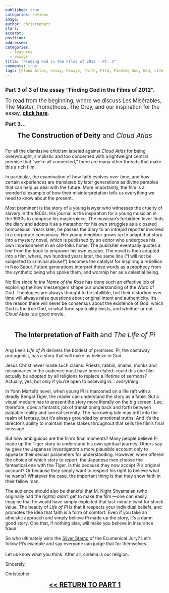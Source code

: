 ```yaml
---
published: true
categories: reviews
image:
author: christopherr
stars: 
excerpt: 
position: 
addressee: 
categories:
  - features
  - essays
title: "Finding God in the FIlms of 2012 - Pt. 3"
comments: true
tags: [Cloud Atlas, essay, Essays, Faith, Film, Finding God, God, Life of Pi, zero dark thirty]
---
```

<div><p><span class="full-image-block ssNonEditable"><span><a href="/letters/2013/2/18/finding-god-in-the-films-of-2012-pt-3.html"><img src="http://static.squarespace.com/static/5005f6bcc4aa41161b33e89e/5329cf1fe4b07c068ebf74de/5329cf1fe4b07c068ebf77c6/1361223474047/Finding%20God3.jpg" alt="" /></a></span></span></p>
<p><span style="font-size:120%;"><strong>Part 3 of 3 of the essay &ldquo;Finding God in the Films of 2012&rdquo;.</strong> </span></p>
<p><span style="font-size:120%;">To read from the beginning, where we discuss Les Mis&eacute;rables, The Master, Prometheus, The Grey, and our inspiration for the essay, <a href="/letters/2013/2/18/finding-god-in-the-films-of-2012-pt-1.html"><strong>click here</strong></a>. </span></p>
<p style="text-align:left;"><span style="font-size:120%;"><strong>Part 3&hellip; </strong></span></p>
<p style="text-align:center;"><span style="font-size:150%;"><strong>The Construction of Deity</strong> and <em>Cloud Atlas</em></span></p>
<p><span class="full-image-block ssNonEditable"><img src="http://static.squarespace.com/static/5005f6bcc4aa41161b33e89e/5329cf1fe4b07c068ebf74de/5329cf20e4b07c068ebf7d65/1361224010107/Cloud%20Atlas%20and%20God.jpg" alt="" /></span></p>
<p>For all the dismissive criticism labeled against <em>Cloud Atlas</em> for being overwrought, simplistic and too concerned with a lightweight central premise that &ldquo;we&rsquo;re all connected,&rdquo; there are many other threads that make this a rich film.</p>
<p>In particular, the examination of how faith evolves over time, and how certain experiences are translated by later generations as divine parables that can help us deal with the future. More importantly, the film is a wonderful example of how their misinterpretation tells us everything we need to know about the present.</p>
<p>Most prominent is the story of a young lawyer who witnesses the cruelty of slavery in the 1800s. His journal is the inspiration for a young musician in the 1930s to compose his masterpiece. The musician&rsquo;s forbidden lover finds the diary and adopts it as a metaphor for his own struggles as a closeted homosexual. Years later, he passes the diary to an intrepid reporter involved in a corporate conspiracy. Her young neighbor grows up to adapt that story into a mystery novel, which is published by an editor who undergoes his own imprisonment in an old-folks home. The publisher eventually quotes a line from the book to empower his own escape. The novel is then adapted into a film, where, two hundred years later, the same line (&ldquo;I will not be subjected to criminal abuse!&rdquo;) becomes the catalyst for inspiring a rebellion in Neo Seoul. Future generations interpret these words as a prophecy from the synthetic being who spoke them, and worship her as a celestial being.</p>
<p>No film since <em>In the Name of the Rose</em> has done such an effective job of exploring the how messengers shape our understanding of the Word of God.  Theologies are always thought to be infallible, but their distortion over time will always raise questions about original intent and authenticity. It&rsquo;s the reason there will never be consensus about the existence of God; which God is the true God, in what form spirituality exists, and whether or not <em>Cloud Atlas </em>is a good movie.</p>
<p style="text-align:center;">&nbsp;</p>
<p style="text-align:center;"><span style="font-size:150%;"><strong>The Interpretation of Faith </strong>and <em>The Life of Pi</em></span></p>
<p><span style="font-size:150%;"><em><span class="full-image-block ssNonEditable"><img src="http://static.squarespace.com/static/5005f6bcc4aa41161b33e89e/5329cf1fe4b07c068ebf74de/5329cf20e4b07c068ebf7d66/1361224269903/Life%20of%20Pi%20and%20God.jpg" alt="" /></span></em></span></p>
<p>Ang Lee&rsquo;s <em>Life of Pi</em> delivers the boldest of promises: Pi, the castaway protagonist, has a story that will make us believe in God.</p>
<p>Jesus Christ never made such claims. Priests, rabbis, imams, monks and missionaries in the audience must have been elated: could this one film actually be adopted by all religions to replace a lifetime of sermons? Actually, yes, but only if you&rsquo;re open to believing in&hellip; <em>everything</em>.</p>
<p>In Yann Martel&#8217;s novel, when young Pi is marooned on a life raft with a deadly Bengal Tiger, the reader can understand the story as a fable.  But a visual meduim has to present the story more literally on the big screen.  Lee, therefore, does a fantastic job of transitioning back and forth between palpable reality and surreal serenity.  The harrowing tale may drift into the realm of fantasy, but it&rsquo;s always grounded by emotional truths. And it&rsquo;s the director&rsquo;s ability to maintain these stakes throughout that sells the film&rsquo;s final message.</p>
<p>But how ambiguious are the film&rsquo;s final moments?  Many people believe Pi made up the Tiger story to understand his own spiritual journey. Others say he gave the Japanese investigators a more plausible account only to appease their secuar parameters for understanding. However, when offered the choice of which story to report, the Japanese men choose the fantastical one with the Tiger.  Is this because they now accept Pi&rsquo;s original account? Or because they simply want to respect his right to believe what he wants? Whatever the case, the important thing is that they show faith in their fellow man.</p>
<p>The audience should also be thankful that M. Night Shyamalan (who originally had the rights) didn&rsquo;t get to make the film &mdash;one can easily imagine that he would have simply exploited that last-minute twist for shock value.  The beauty of <em>Life of Pi</em> is that it respects your individual beliefs, and promotes the idea that faith is a form of comfort. Even if you take an atheistic approach and simply believe Pi made up the story, it&rsquo;s a damn good story. One that, if nothing else, will make you believe in insurance fraud.</p>
<p>So who ultimately wins the <a href="/letters/2012/12/21/2012-silver-stamps.html">Silver Stamp</a> of the Ecumenical Jury? Let&rsquo;s follow Pi&rsquo;s example and say everyone can judge that for themselves. <br /> <br />Let us know what you think. After all, cinema is our religion.</p>
<p>Sincerely,</p>
<p style="text-align:left;">Christopher</p>
<p style="text-align:center;"><a href="/letters/2013/2/18/finding-god-in-the-films-of-2012-pt-1.html"><span style="font-size:150%;"><strong>&lt;&lt; RETURN TO PART 1</strong></span></a></p></div>
